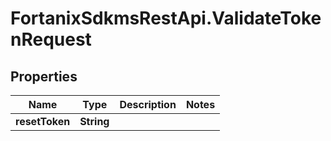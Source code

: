 # FortanixSdkmsRestApi.ValidateTokenRequest

## Properties
Name | Type | Description | Notes
------------ | ------------- | ------------- | -------------
**resetToken** | **String** |  | 


